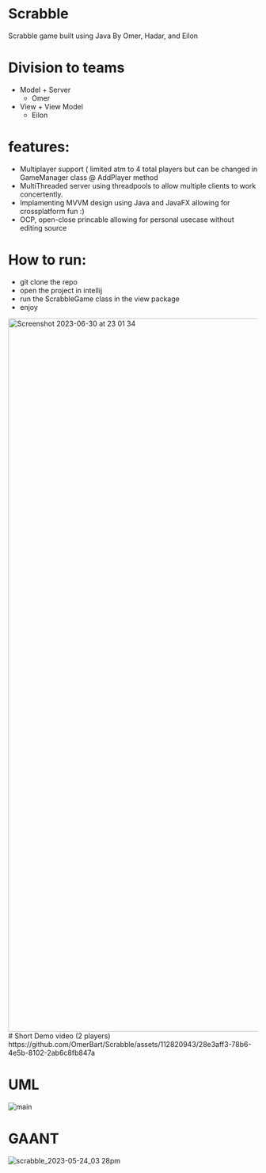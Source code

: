 # Scrabble
Scrabble game built using Java 
By Omer, Hadar, and Eilon

# Division to teams
- Model + Server
   * Omer
- View + View Model
   * Eilon
# features:
- Multiplayer support ( limited atm to 4 total players but can be changed in GameManager class @ AddPlayer method
- MultiThreaded server using threadpools to allow multiple clients to work concertently.
- Implamenting MVVM design using Java and JavaFX allowing for crossplatform fun :)
- OCP, open-close princable allowing for personal usecase without editing source

  
# How to run:
- git clone the repo
- open the project in intellij
- run the ScrabbleGame class in the view package
- enjoy

<img width="1440" alt="Screenshot 2023-06-30 at 23 01 34" src="https://github.com/OmerBart/Scrabble/assets/112820943/4ea41bd0-cf3f-49d8-aeb6-6fd2d6cc1c08">
# Short Demo video (2 players)
https://github.com/OmerBart/Scrabble/assets/112820943/28e3aff3-78b6-4e5b-8102-2ab6c8fb847a

# UML








![main](https://github.com/OmerBart/Scrabble/assets/112820943/75a6b235-9a2d-4629-809c-53b30486152c)










# GAANT
![scrabble_2023-05-24_03 28pm](https://github.com/OmerBart/Scrabble/assets/121627693/6c5c61e5-6dff-4862-8587-b3091034f5ed)


    



